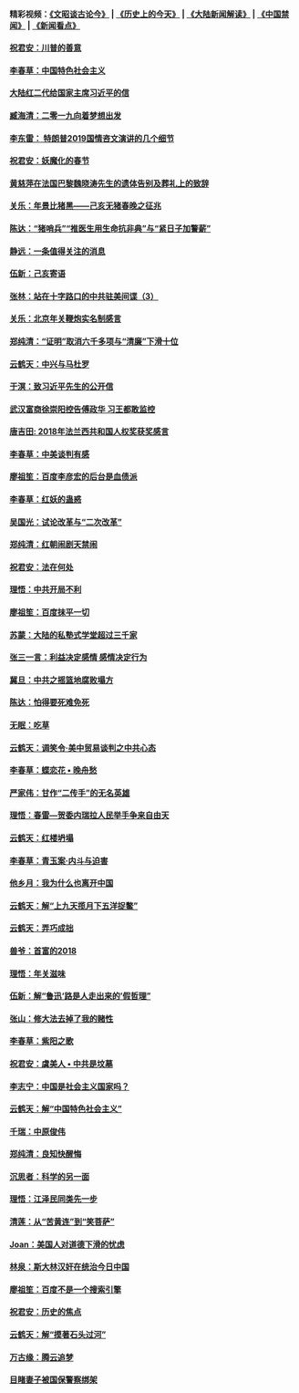 #### 精彩视频：[《文昭谈古论今》](http://45.32.25.56/wenzhao) | [《历史上的今天》](http://45.32.25.56/today-in-history) | [《大陆新闻解读》](http://45.32.25.56/ntdtv-comedy) | [《中国禁闻》](http://45.32.25.56/ntdtv-news) | [《新闻看点》](http://45.32.25.56/news-insight) 

 #### [祝君安：川普的善意](../pages/nsc993/n11032077.md?t=02090931) 

#### [李春草：中国特色社会主义](../pages/nsc993/n11032132.md?t=02090931) 

#### [大陆红二代给国家主席习近平的信](../pages/nsc993/n11031995.md?t=02090931) 

#### [臧海清：二零一九向着梦想出发](../pages/nsc993/n11031959.md?t=02090931) 

#### [李东雷： 特朗普2019国情咨文演讲的几个细节](../pages/nsc993/n11031943.md?t=02090931) 

#### [祝君安：妖魔化的春节](../pages/nsc993/n11031747.md?t=02090931) 

#### [黄慈萍在法国巴黎魏晓涛先生的遗体告别及葬礼上的致辞](../pages/nsc993/n11031419.md?t=02090931) 

#### [关乐：年景比猪黑——己亥无猪春晚之征兆](../pages/nsc993/n11031494.md?t=02090931) 

#### [陈达：“猪哨兵”“推医生用生命抗非典”与“紧日子加警薪”](../pages/nsc993/n11027746.md?t=02090931) 

#### [静远：一条值得关注的消息](../pages/nsc993/n11024470.md?t=02090931) 

#### [伍新：己亥寄语](../pages/nsc993/n11024543.md?t=02090931) 

#### [张林：站在十字路口的中共驻美间谍（3）](../pages/nsc993/n11023043.md?t=02090931) 

#### [关乐：北京年关鞭炮实名制感言](../pages/nsc993/n11022630.md?t=02090931) 

#### [郑纯清：“证明”取消六千多项与“清廉”下滑十位](../pages/nsc993/n11022638.md?t=02090931) 

#### [云鹤天：中兴与马杜罗](../pages/nsc993/n11022620.md?t=02090931) 

#### [于溟：致习近平先生的公开信](../pages/nsc993/n11022593.md?t=02090931) 

#### [武汉富商徐崇阳控告傅政华 习王都敢监控](../pages/nsc993/n11022212.md?t=02090931) 

#### [唐吉田: 2018年法兰西共和国人权奖获奖感言](../pages/nsc993/n11021537.md?t=02090931) 

#### [李春草：中美谈判有感](../pages/nsc993/n11019776.md?t=02090931) 

#### [廖祖笙：百度李彦宏的后台是血债派](../pages/nsc993/n11019767.md?t=02090931) 

#### [李春草：红妖的蛊惑](../pages/nsc993/n11017095.md?t=02090931) 

#### [吴国光：试论改革与“二次改革”](../pages/nsc993/n11017055.md?t=02090931) 

#### [郑纯清：红朝闹剧天禁闹](../pages/nsc993/n11017030.md?t=02090931) 

#### [祝君安：法在何处](../pages/nsc993/n11017021.md?t=02090931) 

#### [理悟：中共开局不利](../pages/nsc993/n11016938.md?t=02090931) 

#### [廖祖笙：百度抹平一切](../pages/nsc993/n11014925.md?t=02090931) 

#### [苏蒙：大陆的私塾式学堂超过三千家](../pages/nsc993/n11014334.md?t=02090931) 

#### [张三一言：利益决定感情 感情决定行为](../pages/nsc993/n11012463.md?t=02090931) 

#### [冀旦：中共之摇篮地腐败塌方](../pages/nsc993/n11009533.md?t=02090931) 

#### [陈达：怕得要死难免死](../pages/nsc993/n11009520.md?t=02090931) 

#### [无眠：吃草](../pages/nsc993/n11007940.md?t=02090931) 

#### [云鹤天：调笑令‧美中贸易谈判之中共心态](../pages/nsc993/n11007670.md?t=02090931) 

#### [李春草：蝶恋花  •  晚舟愁](../pages/nsc993/n11006605.md?t=02090931) 

#### [严家伟：甘作“二传手”的无名英雄](../pages/nsc993/n11005340.md?t=02090931) 

#### [理悟：春雷—贺委内瑞拉人民举手争来自由天](../pages/nsc993/n11005334.md?t=02090931) 

#### [云鹤天：红楼坍塌](../pages/nsc993/n11005318.md?t=02090931) 

#### [李春草：青玉案·内斗与迫害](../pages/nsc993/n11005306.md?t=02090931) 

#### [他乡月：我为什么也离开中国](../pages/nsc993/n11003553.md?t=02090931) 

#### [云鹤天：解“上九天揽月下五洋捉鳖”](../pages/nsc993/n11000750.md?t=02090931) 

#### [云鹤天：弄巧成拙](../pages/nsc993/n11000722.md?t=02090931) 

#### [兽爷：首富的2018](../pages/nsc993/n11000693.md?t=02090931) 

#### [理悟：年关滋味](../pages/nsc993/n10998847.md?t=02090931) 

#### [伍新：解“鲁迅‘路是人走出来的’假哲理”](../pages/nsc993/n10998777.md?t=02090931) 

#### [张山：修大法去掉了我的赌性](../pages/nsc993/n10997702.md?t=02090931) 

#### [李春草：紫阳之歌](../pages/nsc993/n10997679.md?t=02090931) 

#### [祝君安：虞美人 • 中共是坟墓](../pages/nsc993/n10996090.md?t=02090931) 

#### [李志宁：中国是社会主义国家吗？](../pages/nsc993/n10996097.md?t=02090931) 

#### [云鹤天：解“中国特色社会主义”](../pages/nsc993/n10996043.md?t=02090931) 

#### [千瑞：中原俊伟](../pages/nsc993/n10995401.md?t=02090931) 

#### [郑纯清：良知快醒悔](../pages/nsc993/n10995385.md?t=02090931) 

#### [沉思者：科学的另一面](../pages/nsc993/n10996074.md?t=02090931) 

#### [理悟：江泽民同类先一步](../pages/nsc993/n10995378.md?t=02090931) 

#### [清莲：从“苦黄连”到“笑菩萨”](../pages/nsc993/n10995466.md?t=02090931) 

#### [Joan：美国人对道德下滑的忧虑](../pages/nsc993/n10995424.md?t=02090931) 

#### [林泉：斯大林汉奸在统治今日中国](../pages/nsc993/n10995210.md?t=02090931) 

#### [廖祖笙：百度不是一个搜索引擎](../pages/nsc993/n10994961.md?t=02090931) 

#### [祝君安：历史的焦点](../pages/nsc993/n10994925.md?t=02090931) 

#### [云鹤天：解“摸著石头过河”](../pages/nsc993/n10993325.md?t=02090931) 

#### [万古缘：腾云追梦](../pages/nsc993/n10993120.md?t=02090931) 

#### [目睹妻子被国保警察绑架](../pages/nsc993/n10991525.md?t=02090931) 

